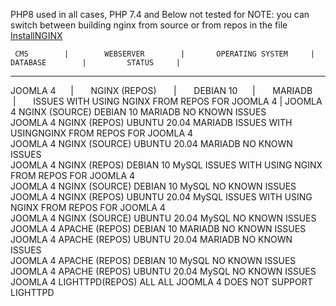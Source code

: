 PHP8 used in all cases, PHP 7.4 and Below not tested for
NOTE: you can switch between building nginx from source or from repos in the file [InstallNGINX](https://github.com/agile-deployer/agile-infrastructure-webserver-scripts/blob/master/installscripts/InstallNGINX.sh)  

     CMS        |        WEBSERVER        |       OPERATING SYSTEM     |          DATABASE        |         STATUS     |
------------------------------------------------------------------------------------------------------------------------
JOOMLA 4  &nbsp; &nbsp; &nbsp;| &nbsp; &nbsp; &nbsp;       NGINX (REPOS)    &nbsp; &nbsp; &nbsp; | &nbsp; &nbsp; &nbsp;      DEBIAN 10    &nbsp; &nbsp; &nbsp;| &nbsp; &nbsp; &nbsp;            MARIADB     &nbsp; &nbsp; &nbsp;| &nbsp; &nbsp; &nbsp;       ISSUES WITH USING NGINX FROM REPOS FOR JOOMLA 4  |
JOOMLA 4         NGINX (SOURCE)         DEBIAN 10                MARIADB            NO KNOWN ISSUES                                   
JOOMLA 4         NGINX (REPOS)          UBUNTU 20.04             MARIADB            ISSUES WITH USINGNGINX FROM REPOS FOR JOOMLA 4   
JOOMLA 4         NGINX (SOURCE)         UBUNTU 20.04             MARIADB            NO KNOWN ISSUES                                  
JOOMLA 4         NGINX (REPOS)          DEBIAN 10                MySQL              ISSUES WITH USING NGINX FROM REPOS FOR JOOMLA 4  
JOOMLA 4         NGINX (SOURCE)        DEBIAN 10                MySQL               NO KNOWN ISSUES                                  
JOOMLA 4         NGINX (REPOS)         UBUNTU 20.04             MySQL               ISSUES WITH USING NGINX FROM REPOS FOR JOOMLA 4  
JOOMLA 4         NGINX (SOURCE)         UBUNTU 20.04             MySQL              NO KNOWN ISSUES                                  
JOOMLA 4         APACHE (REPOS)         DEBIAN 10                MARIADB            NO KNOWN ISSUES                                  
JOOMLA 4         APACHE (REPOS)         UBUNTU 20.04             MARIADB            NO KNOWN ISSUES                                  
JOOMLA 4         APACHE (REPOS)         DEBIAN 10                MySQL              NO KNOWN ISSUES                                  
JOOMLA 4         APACHE (REPOS)         UBUNTU 20.04             MySQL              NO KNOWN ISSUES                                  
JOOMLA 4         LIGHTTPD(REPOS)           ALL                    ALL               JOOMLA 4 DOES NOT SUPPORT LIGHTTPD               




